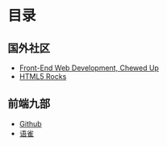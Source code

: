 # 目录

## 国外社区

- [Front-End Web Development, Chewed Up](https://alligator.io/)
- [HTML5 Rocks](https://www.html5rocks.com/zh/)

## 前端九部

- [Github](https://github.com/frontend9)
- [语雀](https://www.yuque.com/fe9)

